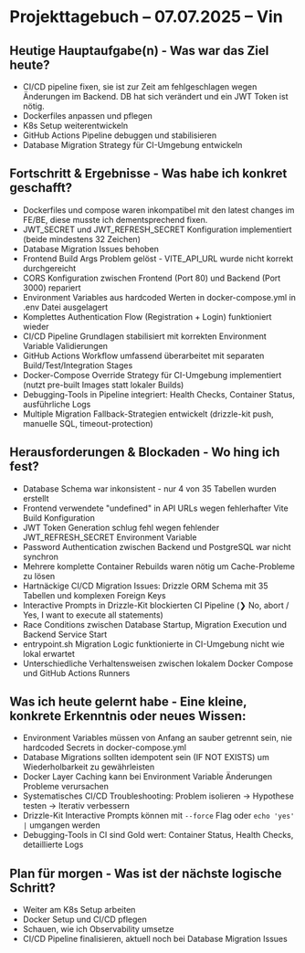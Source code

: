 # Projekttagebuch – 07.07.2025 – Vin

## Heutige Hauptaufgabe(n) - Was war das Ziel heute?

- CI/CD pipeline fixen, sie ist zur Zeit am fehlgeschlagen wegen Änderungen im Backend. DB hat sich verändert und ein JWT Token ist nötig.
- Dockerfiles anpassen und pflegen
- K8s Setup weiterentwickeln
- GitHub Actions Pipeline debuggen und stabilisieren
- Database Migration Strategy für CI-Umgebung entwickeln

## Fortschritt & Ergebnisse - Was habe ich konkret geschafft?

- Dockerfiles und compose waren inkompatibel mit den latest changes im FE/BE, diese musste ich dementsprechend fixen.
- JWT_SECRET und JWT_REFRESH_SECRET Konfiguration implementiert (beide mindestens 32 Zeichen)
- Database Migration Issues behoben
- Frontend Build Args Problem gelöst - VITE_API_URL wurde nicht korrekt durchgereicht
- CORS Konfiguration zwischen Frontend (Port 80) und Backend (Port 3000) repariert
- Environment Variables aus hardcoded Werten in docker-compose.yml in .env Datei ausgelagert
- Komplettes Authentication Flow (Registration + Login) funktioniert wieder
- CI/CD Pipeline Grundlagen stabilisiert mit korrekten Environment Variable Validierungen
- GitHub Actions Workflow umfassend überarbeitet mit separaten Build/Test/Integration Stages
- Docker-Compose Override Strategy für CI-Umgebung implementiert (nutzt pre-built Images statt lokaler Builds)
- Debugging-Tools in Pipeline integriert: Health Checks, Container Status, ausführliche Logs
- Multiple Migration Fallback-Strategien entwickelt (drizzle-kit push, manuelle SQL, timeout-protection)

## Herausforderungen & Blockaden - Wo hing ich fest?


- Database Schema war inkonsistent - nur 4 von 35 Tabellen wurden erstellt
- Frontend verwendete "undefined" in API URLs wegen fehlerhafter Vite Build Konfiguration
- JWT Token Generation schlug fehl wegen fehlender JWT_REFRESH_SECRET Environment Variable
- Password Authentication zwischen Backend und PostgreSQL war nicht synchron
- Mehrere komplette Container Rebuilds waren nötig um Cache-Probleme zu lösen
- Hartnäckige CI/CD Migration Issues: Drizzle ORM Schema mit 35 Tabellen und komplexen Foreign Keys
- Interactive Prompts in Drizzle-Kit blockierten CI Pipeline (❯ No, abort / Yes, I want to execute all statements)
- Race Conditions zwischen Database Startup, Migration Execution und Backend Service Start
- entrypoint.sh Migration Logic funktionierte in CI-Umgebung nicht wie lokal erwartet
- Unterschiedliche Verhaltensweisen zwischen lokalem Docker Compose und GitHub Actions Runners

## Was ich heute gelernt habe - Eine kleine, konkrete Erkenntnis oder neues Wissen:


- Environment Variables müssen von Anfang an sauber getrennt sein, nie hardcoded Secrets in docker-compose.yml
- Database Migrations sollten idempotent sein (IF NOT EXISTS) um Wiederholbarkeit zu gewährleisten
- Docker Layer Caching kann bei Environment Variable Änderungen Probleme verursachen
- Systematisches CI/CD Troubleshooting: Problem isolieren → Hypothese testen → Iterativ verbessern
- Drizzle-Kit Interactive Prompts können mit `--force` Flag oder `echo 'yes' |` umgangen werden
- Debugging-Tools in CI sind Gold wert: Container Status, Health Checks, detaillierte Logs

## Plan für morgen - Was ist der nächste logische Schritt?

- Weiter am K8s Setup arbeiten
- Docker Setup und CI/CD pflegen
- Schauen, wie ich Observability umsetze
- CI/CD Pipeline finalisieren, aktuell noch bei Database Migration Issues
